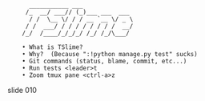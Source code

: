           ___________ ___
         /_  __/ ___// (_)___ ___  ___
          / /  \__ \/ / / __ `__ \/ _ \
         / /  ___/ / / / / / / / /  __/
        /_/  /____/_/_/_/ /_/ /_/\___/

        • What is TSlime?
        • Why?  (Because ":!python manage.py test" sucks)
        • Git commands (status, blame, commit, etc...)
        • Run tests <leader>t
        • Zoom tmux pane <ctrl-a>z















































































slide 010
